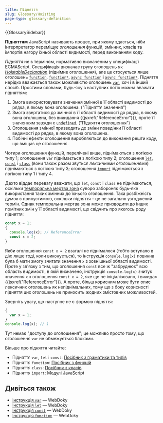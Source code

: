 ```yaml
---
title: Підняття
slug: Glossary/Hoisting
page-type: glossary-definition
---
```


{{GlossarySidebar}}

**Підняттям** JavaScript називають процес, при якому здається, ніби інтерпретатор переміщує _оголошення_ функцій, змінних, класів та імпортів нагору їхньої області видимості, перед виконанням коду.

_Підняття_ не є терміном, нормативно визначеним у специфікації ECMAScript. Специфікація визначає групу оголошень як [_HoistableDeclaration_](https://tc39.es/ecma262/multipage/ecmascript-language-statements-and-declarations.html#prod-HoistableDeclaration) (піднімне оголошення), але це стосується лише оголошень [`function`](/uk/docs/Web/JavaScript/Reference/Statements/function), [`function*`](/uk/docs/Web/JavaScript/Reference/Statements/function*), [`async function`](/uk/docs/Web/JavaScript/Reference/Statements/async_function) і [`async function*`](/uk/docs/Web/JavaScript/Reference/Statements/async_function*). Підняття нерідко вважається також можливістю оголошень [`var`](/uk/docs/Web/JavaScript/Reference/Statements/var), хоч і в інший спосіб. Простими словами, будь-яку з наступних логік можна вважати підняттям:

1. Змога використовувати значення змінної в її області видимості до рядка, в якому вона оголошена. ("Підняття значення")
2. Змога звертатися до змінної в її області видимості до рядка, в якому вона оголошена, без викидання {{jsxref("ReferenceError")}}, проте її значенням завжди є [`undefined`](/uk/docs/Web/JavaScript/Reference/Global_Objects/undefined). ("Підняття оголошення")
3. Оголошення змінної призводить до зміни поведінки її області видимості до рядка, в якому вона оголошена.
4. Побічні ефекти оголошення виробляються до виконання решти коду, що вміщає це оголошення.

Чотири оголошення функцій, перелічені вище, піднімаються з логікою типу 1; оголошення `var` піднімається з логікою типу 2; оголошення [`let`](/uk/docs/Web/JavaScript/Reference/Statements/let), [`const`](/uk/docs/Web/JavaScript/Reference/Statements/const) і [`class`](/uk/docs/Web/JavaScript/Reference/Statements/class) (вони також разом звуться _лексичними оголошеннями_) піднімаються з логікою типу 3; оголошення [`import`](/uk/docs/Web/JavaScript/Reference/Statements/import) піднімаються з логікою типу 1 і типу 4.

Дехто віддає перевагу вважати, що `let`, `const` і `class` не піднімаються, оскільки [темпоральна мертва зона](/uk/docs/Web/JavaScript/Reference/Statements/let#temporalna-mertva-zona-tdz) суворо забороняє будь-яке використання таких змінних до їхнього оголошення. Така розбіжність думок є припустимою, оскільки підняття – це не загально узгоджений термін. Однак темпоральна мертва зона може призводити до інших помітних змін у її області видимості, що свідчить про якогось роду підняття:

```js
const x = 1;
{
  console.log(x); // ReferenceError
  const x = 2;
}
```

Якби оголошення `const x = 2` взагалі не піднімалося (тобто вступало в дію лише тоді, коли виконується), то інструкція `console.log(x)` повинна була б мати змогу зчитати значення `x` з зовнішньої області видимості. Проте у зв'язку з тим, що оголошення `const` все ж "забруднює" всю область видимості, в якій визначено, інструкція `console.log(x)` зчитує значення `x` з оголошення `const x = 2`, яке ще не ініціалізовано, і викидає {{jsxref("ReferenceError")}}. А проте, більш корисним може бути опис лексичних оголошень як непіднімальних, тому що з боку корисності підняття цих оголошень не приносить жодних змістовних можливостей.

Зверніть увагу, що наступне не є формою підняття:

```js
{
  var x = 1;
}
console.log(x); // 1
```

Тут немає "доступу до оголошення"; це можливо просто тому, що оголошення `var` не обмежується блоками.

Більше про підняття читайте:

- Підняття `var`, `let` і `const`: [Посібник з граматики та типів](/uk/docs/Web/JavaScript/Guide/Grammar_and_types#pidniattia-zminnykh)
- Підняття `function`: [Посібник з функцій](/uk/docs/Web/JavaScript/Guide/Functions#pidniattia-funktsii)
- Підняття `class`: [Посібник з класів](/uk/docs/Web/JavaScript/Guide/Using_classes#pidniattia-oholoshennia-klasu)
- Підняття `import`: [Модулі JavaScript](/uk/docs/Web/JavaScript/Guide/Modules#oholoshennia-importu-pidnimaiutsia)

## Дивіться також

- [Інструкція `var`](/uk/docs/Web/JavaScript/Reference/Statements/var) — WebDoky
- [Інструкція `let`](/uk/docs/Web/JavaScript/Reference/Statements/let) — WebDoky
- [Інструкція `const`](/uk/docs/Web/JavaScript/Reference/Statements/const) — WebDoky
- [Інструкція `function`](/uk/docs/Web/JavaScript/Reference/Statements/function) — WebDoky
